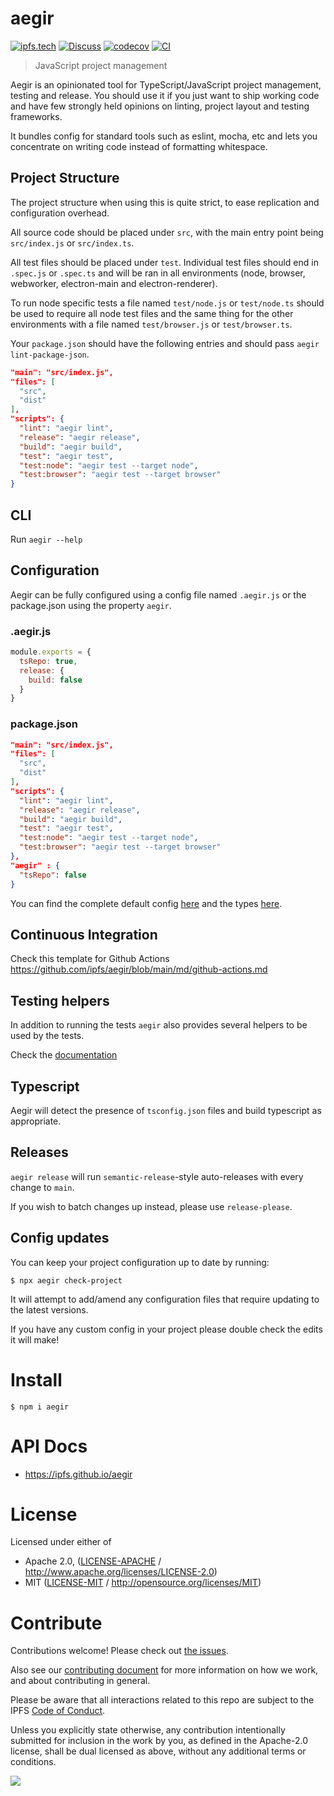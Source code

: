 # aegir

[![ipfs.tech](https://img.shields.io/badge/project-IPFS-blue.svg?style=flat-square)](https://ipfs.tech)
[![Discuss](https://img.shields.io/discourse/https/discuss.ipfs.tech/posts.svg?style=flat-square)](https://discuss.ipfs.tech)
[![codecov](https://img.shields.io/codecov/c/github/ipfs/aegir.svg?style=flat-square)](https://codecov.io/gh/ipfs/aegir)
[![CI](https://img.shields.io/github/actions/workflow/status/ipfs/aegir/js-test-and-release.yml?branch=main\&style=flat-square)](https://github.com/ipfs/aegir/actions/workflows/js-test-and-release.yml?query=branch%3Amain)

> JavaScript project management

Aegir is an opinionated tool for TypeScript/JavaScript project management, testing and release. You should use it if you just want to ship working code and have few strongly held opinions on linting, project layout and testing frameworks.

It bundles config for standard tools such as eslint, mocha, etc and lets you concentrate on writing code instead of formatting whitespace.

 ## Project Structure

 The project structure when using this is quite strict, to ease replication and configuration overhead.

 All source code should be placed under `src`, with the main entry point being `src/index.js` or `src/index.ts`.

 All test files should be placed under `test`. Individual test files should end in `.spec.js` or `.spec.ts` and will be ran in all environments (node, browser, webworker, electron-main and electron-renderer).

 To run node specific tests a file named `test/node.js` or `test/node.ts` should be used to require all node test files and the same thing for the other environments with a file named `test/browser.js` or `test/browser.ts`.

 Your `package.json` should have the following entries and should pass `aegir lint-package-json`.

 ```json
 "main": "src/index.js",
 "files": [
   "src",
   "dist"
 ],
 "scripts": {
   "lint": "aegir lint",
   "release": "aegir release",
   "build": "aegir build",
   "test": "aegir test",
   "test:node": "aegir test --target node",
   "test:browser": "aegir test --target browser"
 }
 ```

 ## CLI

 Run `aegir --help`

 ## Configuration

 Aegir can be fully configured using a config file named `.aegir.js` or the package.json using the property `aegir`.

 ### .aegir.js

 ```js
 module.exports = {
   tsRepo: true,
   release: {
     build: false
   }
 }
 ```

 ### package.json

 ```json
 "main": "src/index.js",
 "files": [
   "src",
   "dist"
 ],
 "scripts": {
   "lint": "aegir lint",
   "release": "aegir release",
   "build": "aegir build",
   "test": "aegir test",
   "test:node": "aegir test --target node",
   "test:browser": "aegir test --target browser"
 },
 "aegir" : {
   "tsRepo": false
 }
 ```

 You can find the complete default config [here](https://github.com/ipfs/aegir/blob/main/src/config/user.js#L12) and the types [here](https://github.com/ipfs/aegir/blob/main/src/types.ts).

 ## Continuous Integration

 Check this template for Github Actions <https://github.com/ipfs/aegir/blob/main/md/github-actions.md>

 ## Testing helpers

 In addition to running the tests `aegir` also provides several helpers to be used by the tests.

 Check the [documentation](https://ipfs.github.io/aegir/)

 ## Typescript

 Aegir will detect the presence of `tsconfig.json` files and build typescript as appropriate.

 ## Releases

 `aegir release` will run `semantic-release`-style auto-releases with every change to `main`.

 If you wish to batch changes up instead, please use `release-please`.

 ## Config updates

 You can keep your project configuration up to date by running:

 ```console
 $ npx aegir check-project
 ```

 It will attempt to add/amend any configuration files that require updating to the latest versions.

 If you have any custom config in your project please double check the edits it will make!

# Install

```console
$ npm i aegir
```

# API Docs

- <https://ipfs.github.io/aegir>

# License

Licensed under either of

- Apache 2.0, ([LICENSE-APACHE](https://github.com/ipfs/aegir/LICENSE-APACHE) / <http://www.apache.org/licenses/LICENSE-2.0>)
- MIT ([LICENSE-MIT](https://github.com/ipfs/aegir/LICENSE-MIT) / <http://opensource.org/licenses/MIT>)

# Contribute

Contributions welcome! Please check out [the issues](https://github.com/ipfs/aegir/issues).

Also see our [contributing document](https://github.com/ipfs/community/blob/master/CONTRIBUTING_JS.md) for more information on how we work, and about contributing in general.

Please be aware that all interactions related to this repo are subject to the IPFS [Code of Conduct](https://github.com/ipfs/community/blob/master/code-of-conduct.md).

Unless you explicitly state otherwise, any contribution intentionally submitted for inclusion in the work by you, as defined in the Apache-2.0 license, shall be dual licensed as above, without any additional terms or conditions.

[![](https://cdn.rawgit.com/jbenet/contribute-ipfs-gif/master/img/contribute.gif)](https://github.com/ipfs/community/blob/master/CONTRIBUTING.md)
